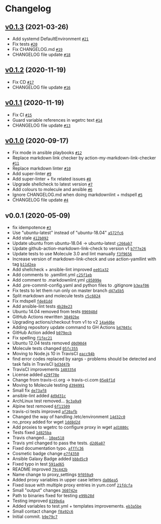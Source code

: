 # Changelog

## [v0.1.3](https://github.com/ruzickap/ansible-role-proxy_settings/compare/v0.1.2...v0.1.3) (2021-03-26)

- Add systemd DefaultEnvironment [`#21`](https://github.com/ruzickap/ansible-role-proxy_settings/pull/21)
- Fix tests [`#20`](https://github.com/ruzickap/ansible-role-proxy_settings/pull/20)
- Fix CHANGELOG.md [`#19`](https://github.com/ruzickap/ansible-role-proxy_settings/pull/19)
- CHANGELOG file update [`#18`](https://github.com/ruzickap/ansible-role-proxy_settings/pull/18)

## [v0.1.2](https://github.com/ruzickap/ansible-role-proxy_settings/compare/v0.1.1...v0.1.2) (2020-11-19)

- Fix CD [`#17`](https://github.com/ruzickap/ansible-role-proxy_settings/pull/17)
- CHANGELOG file update [`#16`](https://github.com/ruzickap/ansible-role-proxy_settings/pull/16)

## [v0.1.1](https://github.com/ruzickap/ansible-role-proxy_settings/compare/v0.1.0...v0.1.1) (2020-11-19)

- Fix CI [`#15`](https://github.com/ruzickap/ansible-role-proxy_settings/pull/15)
- Guard variable references in wgetrc text [`#14`](https://github.com/ruzickap/ansible-role-proxy_settings/pull/14)
- CHANGELOG file update [`#13`](https://github.com/ruzickap/ansible-role-proxy_settings/pull/13)

## [v0.1.0](https://github.com/ruzickap/ansible-role-proxy_settings/compare/v0.0.1...v0.1.0) (2020-09-17)

- Fix mode in ansible playbooks [`#12`](https://github.com/ruzickap/ansible-role-proxy_settings/pull/12)
- Replace markdown link checker by action-my-markdown-link-checker [`#11`](https://github.com/ruzickap/ansible-role-proxy_settings/pull/11)
- Replace markdown linter [`#10`](https://github.com/ruzickap/ansible-role-proxy_settings/pull/10)
- Add super-linter [`#9`](https://github.com/ruzickap/ansible-role-proxy_settings/pull/9)
- Add super-linter + fix related issues [`#8`](https://github.com/ruzickap/ansible-role-proxy_settings/pull/8)
- Upgrade shellcheck to latest version [`#7`](https://github.com/ruzickap/ansible-role-proxy_settings/pull/7)
- Add colours to molecule and ansible [`#6`](https://github.com/ruzickap/ansible-role-proxy_settings/pull/6)
- Ignore CHANGELOG.md when doing markdownlint + mdspell [`#5`](https://github.com/ruzickap/ansible-role-proxy_settings/pull/5)
- CHANGELOG file update [`#4`](https://github.com/ruzickap/ansible-role-proxy_settings/pull/4)

## v0.0.1 (2020-05-09)

- fix idempotence [`#3`](https://github.com/ruzickap/ansible-role-proxy_settings/pull/3)
- Use "ubuntu-latest" instead of "ubuntu-18.04" [`a572fc6`](https://github.com/ruzickap/ansible-role-proxy_settings/commit/a572fc6c6d60f9b898e13f74aa9034772e672e07)
- Add stale [`412b092`](https://github.com/ruzickap/ansible-role-proxy_settings/commit/412b09220c2ead42b4ffdbdc93ac4f9cf960ec9f)
- Update ubuntu from ubuntu-18.04 -&gt; ubuntu-latest [`c266ab7`](https://github.com/ruzickap/ansible-role-proxy_settings/commit/c266ab70649e6a86b04e4e71811467036d818dca)
- Update github-action-markdown-link-check to version v1 [`b7f7e26`](https://github.com/ruzickap/ansible-role-proxy_settings/commit/b7f7e26f24c7e7f7e428e7b8e03736f5221e070a)
- Update tests to use Molecule 3.0 and lint manually [`f3f9656`](https://github.com/ruzickap/ansible-role-proxy_settings/commit/f3f965694907a721e7ed3e19da90a6f3a465d185)
- Increase version of markdown-link-check and use action-yamllint with tag [`b11d2ea`](https://github.com/ruzickap/ansible-role-proxy_settings/commit/b11d2ea7519e7a065d8de36a671fc4cb32ed5c2a)
- Add shellcheck + ansible-lint improved [`ee01a32`](https://github.com/ruzickap/ansible-role-proxy_settings/commit/ee01a32c29fd6dae9a9f3d1ffe0d4a41b2f9b2b4)
- Add comments to .yamllint.yml [`c25f1eb`](https://github.com/ruzickap/ansible-role-proxy_settings/commit/c25f1ebd158f524a3d581c4842f7d2cb45d18b20)
- Add comment to .markdownlint.yml [`c85099e`](https://github.com/ruzickap/ansible-role-proxy_settings/commit/c85099eda57dbbcd654320f79e3ae6bfa8643861)
- Add .pre-commit-config.yaml and python files to .gitignore [`b3eaf06`](https://github.com/ruzickap/ansible-role-proxy_settings/commit/b3eaf06b363e2f0f7de4dc93a13b9b93aa7fca69)
- Fix tests to let them run only on master branch [`d47a5b5`](https://github.com/ruzickap/ansible-role-proxy_settings/commit/d47a5b5da6874ff32980f67e8389ed8b86012b61)
- Split markdown and molecule tests [`c5c6024`](https://github.com/ruzickap/ansible-role-proxy_settings/commit/c5c602426e201571e486a706fba3d6eda5780c46)
- Fix mdspell [`fde81dd`](https://github.com/ruzickap/ansible-role-proxy_settings/commit/fde81ddbbd6a5c0833e002f538b8d2c4f1e33640)
- Add ansible-lint tests [`4b28e23`](https://github.com/ruzickap/ansible-role-proxy_settings/commit/4b28e23ed1f90f530579f00d9c2e953c671fe8a4)
- Ubuntu 14.04 removed from tests [`096948d`](https://github.com/ruzickap/ansible-role-proxy_settings/commit/096948d7a93c27a6c4ac5af1d930b7b37de92dfa)
- GitHub Actions rewritten [`38492be`](https://github.com/ruzickap/ansible-role-proxy_settings/commit/38492be8959db985f9e4b90e2a9ec7a185163f23)
- Upgrading actions/checkout from v1 to v2 [`14a4d6e`](https://github.com/ruzickap/ansible-role-proxy_settings/commit/14a4d6ea0d0f45ba80aabe97a6c34e25e5a60bad)
- Adding repository update command to GH Actions [`b47045c`](https://github.com/ruzickap/ansible-role-proxy_settings/commit/b47045c9dbc059a0c375072de314133edc466850)
- GitHub Action added [`b079ecb`](https://github.com/ruzickap/ansible-role-proxy_settings/commit/b079ecb1b0ebaa4629713e9f8da2f8f8797e535d)
- Fix spelling [`f1fec21`](https://github.com/ruzickap/ansible-role-proxy_settings/commit/f1fec21f5366c8408a6b27e0ea3a3f1ad596b967)
- Ubuntu 12.04 tests removed [`d0d90d4`](https://github.com/ruzickap/ansible-role-proxy_settings/commit/d0d90d447f57666e54b6beb7efa69f545f770b6d)
- Molecule tests changed [`05fc355`](https://github.com/ruzickap/ansible-role-proxy_settings/commit/05fc3553e1b32b944729e1a80e2648c4204abc7d)
- Moving to Node.js 10 in TravisCI [`eacc94b`](https://github.com/ruzickap/ansible-role-proxy_settings/commit/eacc94bf6593aea60bd930eee790c2e0e187acf6)
- find error codes replaced by xargs - problems should be detected and task fails in TravisCI [`bd3d47b`](https://github.com/ruzickap/ansible-role-proxy_settings/commit/bd3d47b7df9037be119f6c8579b6306435679038)
- TravisCI improvements [`1403354`](https://github.com/ruzickap/ansible-role-proxy_settings/commit/14033545eca290fa379ac8a562d85a5b899fbbff)
- License added [`e29f70e`](https://github.com/ruzickap/ansible-role-proxy_settings/commit/e29f70e87faa3b869245e4f7c06e6db00ed63672)
- Change from travis-ci.org -&gt; travis-ci.com [`05e8f1d`](https://github.com/ruzickap/ansible-role-proxy_settings/commit/05e8f1d234d9e2096d6bf1d7345e6e897949aa62)
- Moving to Molecule testing [`d394991`](https://github.com/ruzickap/ansible-role-proxy_settings/commit/d394991cb3546b19fe07b155d12f7acf04c5e5a5)
- Small fix [`de73af8`](https://github.com/ruzickap/ansible-role-proxy_settings/commit/de73af838a63a714ed1f2ed73d0f7d050723feeb)
- ansible-lint added [`4d9d31c`](https://github.com/ruzickap/ansible-role-proxy_settings/commit/4d9d31c6a0cb6b94a68e44459ab16fa0525a5135)
- ArchLinux test removed... [`9c3a9a9`](https://github.com/ruzickap/ansible-role-proxy_settings/commit/9c3a9a94bab4a84a13b9016ebf8bedd9db362525)
- Alpine test removed [`6f11509`](https://github.com/ruzickap/ansible-role-proxy_settings/commit/6f1150993bd0ca7c98c425d313e4b4bca2caee32)
- travis-ci tests improved [`af20afb`](https://github.com/ruzickap/ansible-role-proxy_settings/commit/af20afb5e137869f4f3209c129b5b1c4ded8c6df)
- Changed the way of handling /etc/environment [`14d32c0`](https://github.com/ruzickap/ansible-role-proxy_settings/commit/14d32c0f57b2934c7a9bd37f37721c2a9bc8dc40)
- no_proxy added for wget [`1dd8d2d`](https://github.com/ruzickap/ansible-role-proxy_settings/commit/1dd8d2d17ee709f763062c461d90a06a91852234)
- Add proxies to wgetrc to configure proxy in wget [`ad1880c`](https://github.com/ruzickap/ansible-role-proxy_settings/commit/ad1880cd7bcbbb76e65e9ddec31e0d7b41cf6a5d)
- Tests fixed [`1d825ba`](https://github.com/ruzickap/ansible-role-proxy_settings/commit/1d825bafe81f8ec553b9409d50133945aec75787)
- Travis changed... [`10ee518`](https://github.com/ruzickap/ansible-role-proxy_settings/commit/10ee5185a0d9e4efb79c36b71163d37049bb85da)
- Travis yml changed to pass the tests. [`d2d6a87`](https://github.com/ruzickap/ansible-role-proxy_settings/commit/d2d6a870cbc86ce9fdf31f8cd8790eb8e50d5fa0)
- Fixed documentation typo. [`afffc36`](https://github.com/ruzickap/ansible-role-proxy_settings/commit/afffc3691920ed81f84df2e4f06f25174b136274)
- Cosmetic badge change [`e7f4350`](https://github.com/ruzickap/ansible-role-proxy_settings/commit/e7f4350f978e7e61bb3bdca9121add97575d9f89)
- Ansible Galaxy Badge added [`bbbd5c9`](https://github.com/ruzickap/ansible-role-proxy_settings/commit/bbbd5c945210a1d8b0503ed26b5fb3efbb95cf54)
- Fixed typo in test [`591ad65`](https://github.com/ruzickap/ansible-role-proxy_settings/commit/591ad6532be3f62ef68fd613052cff9ae883c77f)
- README improved [`79c442b`](https://github.com/ruzickap/ansible-role-proxy_settings/commit/79c442b4b425b6f8a172032c8bac5f43382f1ec4)
- Name change to proxy_settings [`9f059a9`](https://github.com/ruzickap/ansible-role-proxy_settings/commit/9f059a9449610d54abd91abd9a3c661404ff4d97)
- Added proxy variables in upper case letters [`da06ea5`](https://github.com/ruzickap/ansible-role-proxy_settings/commit/da06ea52e244f63dad02e84b81c05da2a9f26857)
- Fixed issue with multiple proxy entries in yum.conf [`21fdcfa`](https://github.com/ruzickap/ansible-role-proxy_settings/commit/21fdcfac9eca60cb756bcae3693738d2db11179f)
- Small "output" changes [`360742e`](https://github.com/ruzickap/ansible-role-proxy_settings/commit/360742e987c2473fc6026168b82a7734c1bdb84f)
- Path to binaries fixed for testing [`e99b28d`](https://github.com/ruzickap/ansible-role-proxy_settings/commit/e99b28d88fac42af7851ea68d9a496c2d73b31de)
- Testing improved [`0199e6a`](https://github.com/ruzickap/ansible-role-proxy_settings/commit/0199e6ab483a7201cd1ca65d5ff961a5289493f2)
- Added variables to test.yml + templates improvements. [`eb3a5be`](https://github.com/ruzickap/ansible-role-proxy_settings/commit/eb3a5bee21ba14ea3b0b321dd36dd4cad66f4c3b)
- Small contact change [`f8a92c6`](https://github.com/ruzickap/ansible-role-proxy_settings/commit/f8a92c621dccaea83d9ba71463f8dd54c4af8912)
- Initial commit. [`b9e79c7`](https://github.com/ruzickap/ansible-role-proxy_settings/commit/b9e79c7f7b732a67bdcb80ba8018f64e46464d5b)
